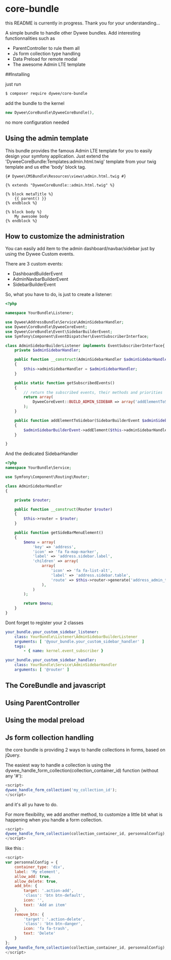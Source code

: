 # core-bundle

this README is currently in progress. Thank you for your understanding...

A simple bundle to handle other Dywee bundles. Add interesting functionnalities such as 
- ParentController to rule them all
- Js form collection type handling
- Data Preload for remote modal 
- The awesome Admin LTE template

##Installing

just run
```bash
$ composer require dywee/core-bundle
```

add the bundle to the kernel
```php
new Dywee\CoreBundle\DyweeCoreBundle(),
```

no more configuration needed

## Using the admin template

This bundle provides the famous Admin LTE template for you to easily design your symfony application.
Just extend the 'DyweeCoreBundle:Templates:admin.html.twig' template from your twig template and us ethe 'body' block tag.

```twig
{# Dywee\CMSBundle\Resources\views\admin.html.twig #}

{% extends "DyweeCoreBundle::admin.html.twig" %}

{% block metaTitle %}
    {{ parent() }}
{% endblock %}

{% block body %}
    My awesome body
{% endblock %}
```


## How to customize the administration

You can easily add item to the admin dashboard/navbar/sidebar just by using the Dywee Custom events.

There are 3 custom events:
* DashboardBuilderEvent
* AdminNavbarBuilderEvent
* SidebarBuilderEvent

So, what you have to do, is just to create a listener:

```php
<?php

namespace YourBundle\Listener;

use Dywee\AddressBundle\Service\AdminSidebarHandler;
use Dywee\CoreBundle\DyweeCoreEvent;
use Dywee\CoreBundle\Event\SidebarBuilderEvent;
use Symfony\Component\EventDispatcher\EventSubscriberInterface;

class AdminSidebarBuilderListener implements EventSubscriberInterface{
    private $adminSidebarHandler;

    public function __construct(AdminSidebarHandler $adminSidebarHandler)
    {
        $this->adminSidebarHandler = $adminSidebarHandler;
    }

    public static function getSubscribedEvents()
    {
        // return the subscribed events, their methods and priorities
        return array(
            DyweeCoreEvent::BUILD_ADMIN_SIDEBAR => array('addElementToSidebar', -10)
        );
    }

    public function addElementToSidebar(SidebarBuilderEvent $adminSidebarBuilderEvent)
    {
        $adminSidebarBuilderEvent->addElement($this->adminSidebarHandler->getSideBarMenuElement());
    }

}
```

And the dedicated SidebarHandler

```php
<?php
namespace YourBundle\Service;

use Symfony\Component\Routing\Router;

class AdminSidebarHandler
{

    private $router;

    public function __construct(Router $router)
    {
        $this->router = $router;
    }

    public function getSideBarMenuElement()
    {
        $menu = array(
            'key' => 'address',
            'icon' => 'fa fa-map-marker',
            'label' => 'address.sidebar.label',
            'children' => array(
                array(
                    'icon' => 'fa fa-list-alt',
                    'label' => 'address.sidebar.table',
                    'route' => $this->router->generate('address_admin_table')
                ),
            )
        );

        return $menu;
    }
}
```

Dont forget to register your 2 classes
 
```yaml
your_bundle.your_custom_sidebar_listener:
    class: YourBundle\Listener\AdminSidebarBuilderListener
    arguments: [ '@your_bundle.your_custom_sidebar_handler' ]
    tags:
        - { name: kernel.event_subscriber }

your_bundle.your_custom_sidebar_handler:
    class: YourBundle\Service\AdminSidebarHandler
    arguments: [ '@router' ]
```

## The CoreBundle and javascript

## Using ParentController

## Using the modal preload

## Js form collection handling

the core bundle is providing 2 ways to handle collections in forms, based on jQuery.

The easiest way to handle a collection is using the dywee_handle_form_collection(collection_container_id) function (without any '#'):

```javascript
<script>
dywee_handle_form_collection('my_collection_id');
</script>
```
and it's all yu have to do.

For more flexibility, we add another method, to customize a little bit what is happening when you handle a form collection.

```javascript
<script>
dywee_handle_form_collection(collection_container_id, personnalConfig);
</script>
```

like this :

```javascript
<script>
var personnalConfig = {
    container_type: 'div',
    label: 'My element',
    allow_add: true,
    allow_delete: true,
    add_btn: {
        target: '.action-add',
        'class': 'btn btn-default',
        icon: '',
        text: 'Add an item'
    },
    remove_btn: {
        'target': '.action-delete',
        'class': 'btn btn-danger',
        icon: 'fa fa-trash',
        text: 'Delete'
    }
};
dywee_handle_form_collection(collection_container_id, personnalConfig);
</script>
```
